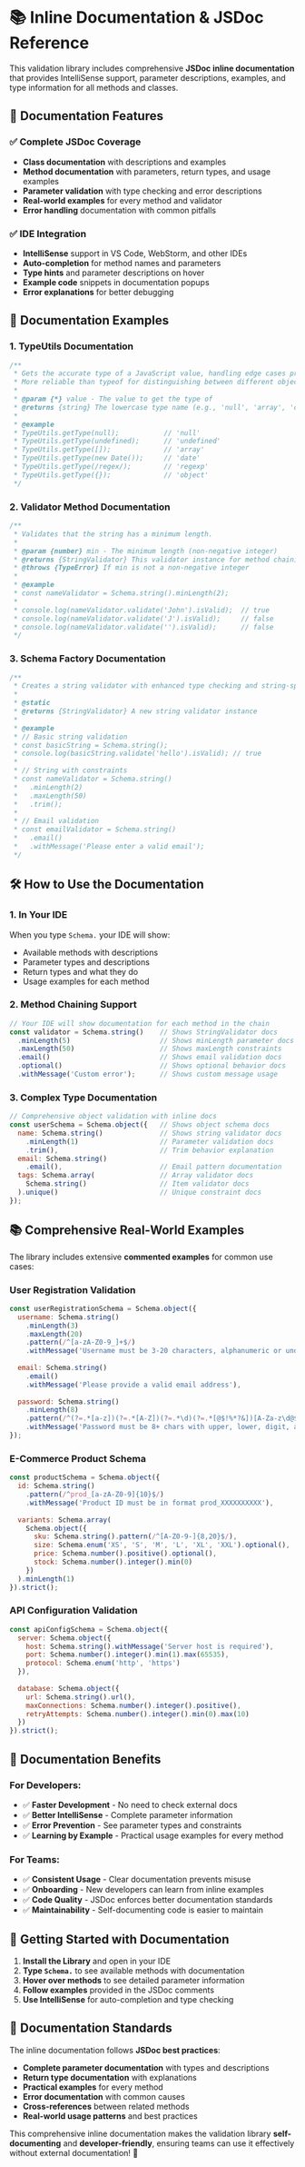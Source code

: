 # 📚 Inline Documentation & JSDoc Reference

This validation library includes comprehensive **JSDoc inline documentation** that provides IntelliSense support, parameter descriptions, examples, and type information for all methods and classes.

## 🎯 **Documentation Features**

### ✅ **Complete JSDoc Coverage**
- **Class documentation** with descriptions and examples
- **Method documentation** with parameters, return types, and usage examples  
- **Parameter validation** with type checking and error descriptions
- **Real-world examples** for every method and validator
- **Error handling** documentation with common pitfalls

### ✅ **IDE Integration**
- **IntelliSense** support in VS Code, WebStorm, and other IDEs
- **Auto-completion** for method names and parameters
- **Type hints** and parameter descriptions on hover
- **Example code** snippets in documentation popups
- **Error explanations** for better debugging

## 📖 **Documentation Examples**

### **1. TypeUtils Documentation**

```javascript
/**
 * Gets the accurate type of a JavaScript value, handling edge cases properly.
 * More reliable than typeof for distinguishing between different object types.
 * 
 * @param {*} value - The value to get the type of
 * @returns {string} The lowercase type name (e.g., 'null', 'array', 'date', 'object')
 * 
 * @example
 * TypeUtils.getType(null);           // 'null'
 * TypeUtils.getType(undefined);      // 'undefined'
 * TypeUtils.getType([]);             // 'array'
 * TypeUtils.getType(new Date());     // 'date'
 * TypeUtils.getType(/regex/);        // 'regexp'
 * TypeUtils.getType({});             // 'object'
 */
```

### **2. Validator Method Documentation**

```javascript
/**
 * Validates that the string has a minimum length.
 * 
 * @param {number} min - The minimum length (non-negative integer)
 * @returns {StringValidator} This validator instance for method chaining
 * @throws {TypeError} If min is not a non-negative integer
 * 
 * @example
 * const nameValidator = Schema.string().minLength(2);
 * 
 * console.log(nameValidator.validate('John').isValid);  // true
 * console.log(nameValidator.validate('J').isValid);     // false
 * console.log(nameValidator.validate('').isValid);      // false
 */
```

### **3. Schema Factory Documentation**

```javascript
/**
 * Creates a string validator with enhanced type checking and string-specific validations.
 * 
 * @static
 * @returns {StringValidator} A new string validator instance
 * 
 * @example
 * // Basic string validation
 * const basicString = Schema.string();
 * console.log(basicString.validate('hello').isValid); // true
 * 
 * // String with constraints
 * const nameValidator = Schema.string()
 *   .minLength(2)
 *   .maxLength(50)
 *   .trim();
 * 
 * // Email validation
 * const emailValidator = Schema.string()
 *   .email()
 *   .withMessage('Please enter a valid email');
 */
```

## 🛠️ **How to Use the Documentation**

### **1. In Your IDE**

When you type `Schema.` your IDE will show:
- Available methods with descriptions
- Parameter types and descriptions
- Return types and what they do
- Usage examples for each method

### **2. Method Chaining Support**

```javascript
// Your IDE will show documentation for each method in the chain
const validator = Schema.string()    // Shows StringValidator docs
  .minLength(5)                      // Shows minLength parameter docs
  .maxLength(50)                     // Shows maxLength constraints
  .email()                           // Shows email validation docs
  .optional()                        // Shows optional behavior docs
  .withMessage('Custom error');      // Shows custom message usage
```

### **3. Complex Type Documentation**

```javascript
// Comprehensive object validation with inline docs
const userSchema = Schema.object({   // Shows object schema docs
  name: Schema.string()              // Shows string validator docs
    .minLength(1)                    // Parameter validation docs
    .trim(),                         // Trim behavior explanation
  email: Schema.string()
    .email(),                        // Email pattern documentation
  tags: Schema.array(                // Array validator docs
    Schema.string()                  // Item validator docs
  ).unique()                         // Unique constraint docs
});
```

## 📚 **Comprehensive Real-World Examples**

The library includes extensive **commented examples** for common use cases:

### **User Registration Validation**
```javascript
const userRegistrationSchema = Schema.object({
  username: Schema.string()
    .minLength(3)
    .maxLength(20)
    .pattern(/^[a-zA-Z0-9_]+$/)
    .withMessage('Username must be 3-20 characters, alphanumeric or underscore only'),
  
  email: Schema.string()
    .email()
    .withMessage('Please provide a valid email address'),
  
  password: Schema.string()
    .minLength(8)
    .pattern(/^(?=.*[a-z])(?=.*[A-Z])(?=.*\d)(?=.*[@$!%*?&])[A-Za-z\d@$!%*?&]/)
    .withMessage('Password must be 8+ chars with upper, lower, digit, and special char')
});
```

### **E-Commerce Product Schema**
```javascript
const productSchema = Schema.object({
  id: Schema.string()
    .pattern(/^prod_[a-zA-Z0-9]{10}$/)
    .withMessage('Product ID must be in format prod_XXXXXXXXXX'),
  
  variants: Schema.array(
    Schema.object({
      sku: Schema.string().pattern(/^[A-Z0-9-]{8,20}$/),
      size: Schema.enum('XS', 'S', 'M', 'L', 'XL', 'XXL').optional(),
      price: Schema.number().positive().optional(),
      stock: Schema.number().integer().min(0)
    })
  ).minLength(1)
}).strict();
```

### **API Configuration Validation**
```javascript
const apiConfigSchema = Schema.object({
  server: Schema.object({
    host: Schema.string().withMessage('Server host is required'),
    port: Schema.number().integer().min(1).max(65535),
    protocol: Schema.enum('http', 'https')
  }),
  
  database: Schema.object({
    url: Schema.string().url(),
    maxConnections: Schema.number().integer().positive(),
    retryAttempts: Schema.number().integer().min(0).max(10)
  })
}).strict();
```

## 🎯 **Documentation Benefits**

### **For Developers:**
- ✅ **Faster Development** - No need to check external docs
- ✅ **Better IntelliSense** - Complete parameter information
- ✅ **Error Prevention** - See parameter types and constraints
- ✅ **Learning by Example** - Practical usage examples for every method

### **For Teams:**
- ✅ **Consistent Usage** - Clear documentation prevents misuse
- ✅ **Onboarding** - New developers can learn from inline examples
- ✅ **Code Quality** - JSDoc enforces better documentation standards
- ✅ **Maintainability** - Self-documenting code is easier to maintain

## 🚀 **Getting Started with Documentation**

1. **Install the Library** and open in your IDE
2. **Type `Schema.`** to see available methods with documentation
3. **Hover over methods** to see detailed parameter information
4. **Follow examples** provided in the JSDoc comments
5. **Use IntelliSense** for auto-completion and type checking

## 📝 **Documentation Standards**

The inline documentation follows **JSDoc best practices**:
- **Complete parameter documentation** with types and descriptions
- **Return type documentation** with explanations
- **Practical examples** for every method
- **Error documentation** with common causes
- **Cross-references** between related methods
- **Real-world usage patterns** and best practices

This comprehensive inline documentation makes the validation library **self-documenting** and **developer-friendly**, ensuring teams can use it effectively without external documentation! 🎉 
